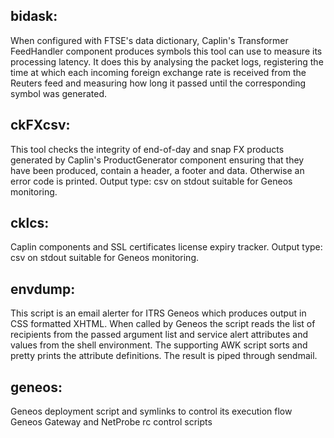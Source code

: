bidask:
------
When configured with FTSE's data dictionary, Caplin's Transformer FeedHandler
component produces symbols this tool can use to measure its processing
latency. It does this by analysing the packet logs, registering the time at
which each incoming foreign exchange rate is received from the Reuters feed and
measuring how long it passed until the corresponding symbol was generated.

ckFXcsv:
-------
This tool checks the integrity of end-of-day and snap FX products generated by
Caplin's ProductGenerator component ensuring that they have been produced,
contain a header, a footer and data. Otherwise an error code is printed.
Output type: csv on stdout suitable for Geneos monitoring.

cklcs:
-----
Caplin components and SSL certificates license expiry tracker.
Output type: csv on stdout suitable for Geneos monitoring.

envdump:
-------
This script is an email alerter for ITRS Geneos which produces output in CSS
formatted XHTML. When called by Geneos the script reads the list of recipients
from the passed argument list and service alert attributes and values from
the shell environment. The supporting AWK script sorts and pretty prints the
attribute definitions. The result is piped through sendmail.

geneos:
------
Geneos deployment script and symlinks to control its execution flow
Geneos Gateway and NetProbe rc control scripts
